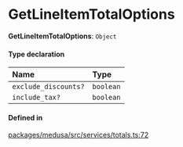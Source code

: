 # GetLineItemTotalOptions

 **GetLineItemTotalOptions**: `Object`

#### Type declaration

| Name | Type |
| :------ | :------ |
| `exclude_discounts?` | `boolean` |
| `include_tax?` | `boolean` |

#### Defined in

[packages/medusa/src/services/totals.ts:72](https://github.com/medusajs/medusa/blob/3d9f5ae63/packages/medusa/src/services/totals.ts#L72)
